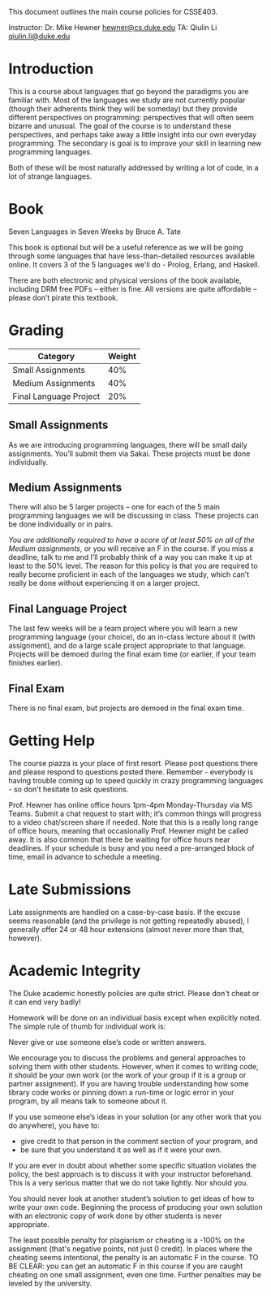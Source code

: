 This document outlines the main course policies for CSSE403.

Instructor: Dr. Mike Hewner hewner@cs.duke.edu
TA: Qiulin Li qiulin.li@duke.edu 


# Introduction

This is a course about languages that go beyond the paradigms you are
familiar with.  Most of the languages we study are not currently
popular (though their adherents think they will be someday) but they
provide different perspectives on programming: perspectives that will
often seem bizarre and unusual.  The goal of the course is to
understand these perspectives, and perhaps take away a little insight
into our own everyday programming.  The secondary is goal is to
improve your skill in learning new programming languages.

Both of these will be most naturally addressed by writing a lot of
code, in a lot of strange languages.

# Book

Seven Languages in Seven Weeks by Bruce A. Tate

This book is optional but will be a useful reference as we will be
going through some languages that have less-than-detailed resources
available online.  It covers 3 of the 5 languages we'll do - Prolog,
Erlang, and Haskell.

There are both electronic and physical versions of the book available,
including DRM free PDFs – either is fine.  All versions are quite
affordable – please don’t pirate this textbook.

# Grading

| Category               | Weight |
|------------------------|--------|
| Small Assignments      | 40%    |
| Medium Assignments     | 40%    |
| Final Language Project | 20%    |


## Small Assignments

As we are introducing programming languages, there will be small daily
assignments.  You’ll submit them via Sakai.  These projects must be done
individually.

## Medium Assignments

There will also be 5 larger projects – one for each of the 5 main
programming languages we will be discussing in class.  These projects
can be done individually or in pairs.

*You are additionally required to have a score of at least 50% on all
of the Medium assignments*, or you will receive an F in the course.  If
you miss a deadline, talk to me and I’ll probably think of a way you
can make it up at least to the 50% level.  The reason for this policy
is that you are required to really become proficient in each of the
languages we study, which can’t really be done without experiencing it
on a larger project.

## Final Language Project

The last few weeks will be a team project where you will learn a new
programming language (your choice), do an in-class lecture about it
(with assignment), and do a large scale project appropriate to that
language.  Projects will be demoed during the final exam time (or
earlier, if your team finishes earlier).

## Final Exam

There is no final exam, but projects are demoed in the final exam
time.

# Getting Help

The course piazza is your place of first resort.  Please post
questions there and please respond to questions posted there.
Remember - everybody is having trouble coming up to speed quickly in
crazy programming languages - so don't hesitate to ask questions.

Prof. Hewner has online office hours 1pm-4pm Monday-Thursday via MS
Teams.  Submit a chat request to start with; it’s common things will
progress to a video chat/screen share if needed.  Note that this is a
really long range of office hours, meaning that occasionally
Prof. Hewner might be called away.  It is also common that there be
waiting for office hours near deadlines.  If your schedule is busy and
you need a pre-arranged block of time, email in advance to schedule a
meeting.

# Late Submissions

Late assignments are handled on a case-by-case basis.  If the excuse
seems reasonable (and the privilege is not getting repeatedly abused),
I generally offer 24 or 48 hour extensions (almost never more than
that, however).

# Academic Integrity

The Duke academic honestly policies are quite strict.  Please don't
cheat or it can end very badly!

Homework will be done on an individual basis except when explicitly
noted. The simple rule of thumb for individual work is:

Never give or use someone else’s code or written answers.

We encourage you to discuss the problems and general approaches to
solving them with other students. However, when it comes to writing
code, it should be your own work (or the work of your group if it is a
group or partner assignment). If you are having trouble understanding
how some library code works or pinning down a run-time or logic error
in your program, by all means talk to someone about it.

If you use someone else’s ideas in your solution (or any other work
that you do anywhere), you have to:

* give credit to that person in the comment section of your program, and
* be sure that you understand it as well as if it were your own.

If you are ever in doubt about whether some specific situation
violates the policy, the best approach is to discuss it with your
instructor beforehand. This is a very serious matter that we do not
take lightly. Nor should you.

You should never look at another student’s solution to get ideas of
how to write your own code. Beginning the process of producing your
own solution with an electronic copy of work done by other students is
never appropriate.

The least possible penalty for plagiarism or cheating is a -100% on
the assignment (that's negative points, not just 0 credit). In places
where the cheating seems intentional, the penalty is an automatic F in
the course. TO BE CLEAR: you can get an automatic F in this course if
you are caught cheating on one small assignment, even one time.
Further penalties may be leveled by the university.

